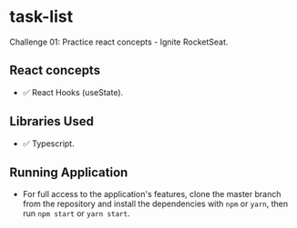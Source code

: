 # task-list
Challenge 01: Practice react concepts - Ignite RocketSeat.

## React concepts
- ✅ React Hooks (useState).

## Libraries Used
- ✅ Typescript.

## Running Application
- For full access to the application's features, clone the master branch from the repository and install the dependencies with `npm` or `yarn`, then run `npm start` or `yarn start`.
